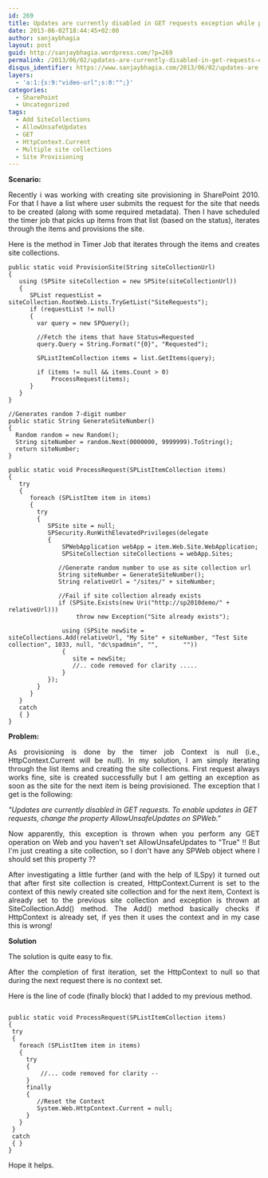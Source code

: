 ```yaml
---
id: 269
title: Updates are currently disabled in GET requests exception while provisioning multiple site collections
date: 2013-06-02T18:44:45+02:00
author: sanjaybhagia
layout: post
guid: http://sanjaybhagia.wordpress.com/?p=269
permalink: /2013/06/02/updates-are-currently-disabled-in-get-requests-exception-while-provisioning-multiple-site-collections/
disqus_identifier: https://www.sanjaybhagia.com/2013/06/02/updates-are-currently-disabled-in-get-requests-exception-while-provisioning-multiple-site-collections/
layers:
  - 'a:1:{s:9:"video-url";s:0:"";}'
categories:
  - SharePoint
  - Uncategorized
tags:
  - Add SiteCollections
  - AllowUnsafeUpdates
  - GET
  - HttpContext.Current
  - Multiple site collections
  - Site Provisioning
---
```

<strong>Scenario:</strong>
<p style="text-align:justify;">Recently i was working with creating site provisioning in SharePoint 2010. For that I have a list where user submits the request for the site that needs to be created (along with some required metadata). Then I have scheduled the timer job that picks up items from that list (based on the status), iterates through the items and provisions the site.</p>
<p style="text-align:justify;">Here is the method in Timer Job that iterates through the items and creates site collections.</p>

<pre><code class="csharp">public static void ProvisionSite(String siteCollectionUrl)
{
   using (SPSite siteCollection = new SPSite(siteCollectionUrl))
   {
      SPList requestList = siteCollection.RootWeb.Lists.TryGetList(&quot;SiteRequests&quot;);
      if (requestList != null)
      {
        var query = new SPQuery();

        //Fetch the items that have Status=Requested
        query.Query = String.Format(&quot;{0}&quot;, &quot;Requested&quot;);

        SPListItemCollection items = list.GetItems(query);

        if (items != null &amp;&amp; items.Count &gt; 0)
            ProcessRequest(items);
      }
   }
}

//Generates random 7-digit number
public static String GenerateSiteNumber()
{
  Random random = new Random();
  String siteNumber = random.Next(0000000, 9999999).ToString();
  return siteNumber;
}

public static void ProcessRequest(SPListItemCollection items)
{
   try
   {
      foreach (SPListItem item in items)
      {
        try
        {
           SPSite site = null;
           SPSecurity.RunWithElevatedPrivileges(delegate
           {
               SPWebApplication webApp = item.Web.Site.WebApplication;
               SPSiteCollection siteCollections = webApp.Sites;

              //Generate random number to use as site collection url
              String siteNumber = GenerateSiteNumber();
              String relativeUrl = &quot;/sites/&quot; + siteNumber;

              //Fail if site collection already exists
              if (SPSite.Exists(new Uri(&quot;http://sp2010demo/&quot; + relativeUrl)))
                   throw new Exception(&quot;Site already exists&quot;);

               using (SPSite newSite = siteCollections.Add(relativeUrl, &quot;My Site&quot; + siteNumber, &quot;Test Site collection&quot;, 1033, null, &quot;dc\spadmin&quot;, &quot;&quot;,       &quot;&quot;))
               {
                  site = newSite;
                  //.. code removed for clarity .....
               }
           });
        }
      }
   }
   catch
   { }
}
</code></pre>

<strong>Problem:</strong>
<p style="text-align:justify;">As provisioning is done by the timer job Context is null (i.e., HttpContext.Current will be null). In my solution, I am simply iterating through the list items and creating the site collections. First request always works fine, site is created successfully but I am getting an exception as soon as the site for the next item is being provisioned. The exception that I get is the following:</p>
<em>"Updates are currently disabled in GET requests. To enable updates in GET requests, change the property AllowUnsafeUpdates on SPWeb."</em>
<p style="text-align:justify;">Now apparently, this exception is thrown when you perform any GET operation on Web and you haven't set AllowUnsafeUpdates to "True" !! But I'm just creating a site collection, so I don't have any SPWeb object where I should set this property ??</p>
<p style="text-align:justify;">After investigating a little further (and with the help of ILSpy) it turned out that after first site collection is created, HttpContext.Current is set to the context of this newly created site collection and for the next item, Context is already set to the previous site collection and exception is thrown at SiteCollection.Add() method. The Add() method basically checks if HttpContext is already set, if yes then it uses the context and in my case this is wrong!</p>
<strong>Solution</strong>
<p style="text-align:justify;">The solution is quite easy to fix.</p>
<p style="text-align:justify;">After the completion of first iteration, set the HttpContext to null so that during the next request there is no context set.</p>
<p style="text-align:justify;">Here is the line of code (finally block) that I added to my previous method.</p>

<pre><code class="csharp">
public static void ProcessRequest(SPListItemCollection items)
{
 try
 {
   foreach (SPListItem item in items)
   {
     try
     {
         //... code removed for clarity --
     }
     finally
     {
        //Reset the Context
        System.Web.HttpContext.Current = null;
     }
   }
 }
 catch
 { }
}
</code></pre>

Hope it helps.